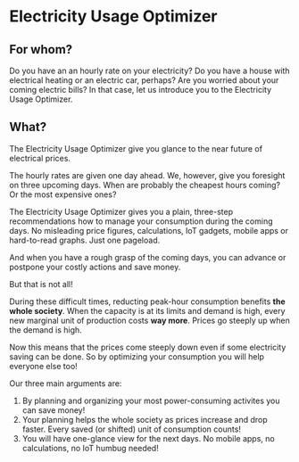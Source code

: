 # Electricity Usage Optimizer

## For whom?

Do you have an an hourly rate on your electricity? Do you have a house with electrical heating or an electric car, perhaps? Are you worried about your coming electric bills? In that case, let us introduce you to the Electricity Usage Optimizer.

## What?

The Electricity Usage Optimizer give you glance to the near future of electrical prices. 

The hourly rates are given one day ahead. We, however, give you foresight on three upcoming days. When are probably the cheapest hours coming? Or the most expensive ones?

The Electricity Usage Optimizer gives you a plain, three-step recommendations how to manage your consumption during the coming days. No misleading price figures, calculations, IoT gadgets, mobile apps or hard-to-read graphs. Just one pageload.

And when you have a rough grasp of the coming days, you can advance or postpone your costly actions and save money.

But that is not all!

During these difficult times, reducting peak-hour consumption benefits **the whole society**. When the capacity is at its limits and demand is high, every new marginal unit of production costs **way more**. Prices go steeply up when the demand is high.

Now this means that the prices come steeply down even if some electricity saving can be done. So by optimizing your consumption you will help everyone else too!

Our three main arguments are:

1. By planning and organizing your most power-consuming activites you can save money!
2. Your planning helps the whole society as prices increase and drop faster. Every saved (or shifted) unit of consumption counts!
3. You will have one-glance view for the next days. No mobile apps, no calculations, no IoT humbug needed!
